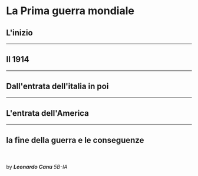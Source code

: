 # La Prima guerra mondiale
## L'inizio

----

## Il 1914

---

## Dall'entrata dell'italia in poi

---

## L'entrata dell'America

---

## la fine della guerra e le conseguenze

<br><br>
by ***Leonardo Canu*** *5B-IA*